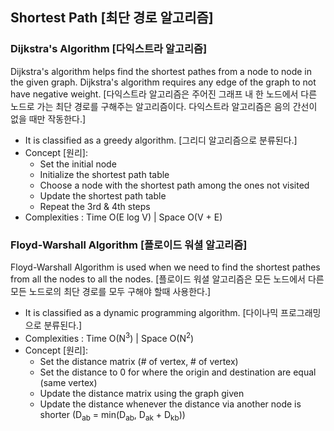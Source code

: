 ## Shortest Path [최단 경로 알고리즘]

### Dijkstra's Algorithm [다익스트라 알고리즘]

Dijkstra's algorithm helps find the shortest pathes from a node to node in the given graph.
Dijkstra's algorithm requires any edge of the graph to not have negative weight. [다익스트라 알고리즘은 주어진 그래프 내 한 노드에서 다른 노드로 가는 최단 경로를 구해주는 알고리즘이다. 다익스트라 알고리즘은 음의 간선이 없을 때만 작동한다.]

- It is classified as a greedy algorithm. [그리디 알고리즘으로 분류된다.]
- Concept [원리]:
  - Set the initial node
  - Initialize the shortest path table
  - Choose a node with the shortest path among the ones not visited
  - Update the shortest path table
  - Repeat the 3rd & 4th steps
- Complexities : Time O(E log V) | Space O(V + E)

### Floyd-Warshall Algorithm [플로이드 워셜 알고리즘]

Floyd-Warshall Algorithm is used when we need to find the shortest pathes from all the nodes to all the nodes. [플로이드 워셜 알고리즘은 모든 노드에서 다른 모든 노드로의 최단 경로를 모두 구해야 할때 사용한다.]

- It is classified as a dynamic programming algorithm. [다이나믹 프로그래밍으로 분류된다.]
- Complexities : Time O(N<sup>3</sup>) | Space O(N<sup>2</sup>)
- Concept [원리]:
  - Set the distance matrix (# of vertex, # of vertex)
  - Set the distance to 0 for where the origin and destination are equal (same vertex)
  - Update the distance matrix using the graph given
  - Update the distance whenever the distance via another node is shorter (D<sub>ab</sub> = min(D<sub>ab</sub>, D<sub>ak</sub> + D<sub>kb</sub>))

